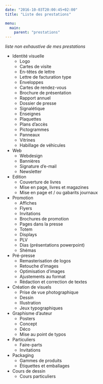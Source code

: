 ```yaml
---
date: "2016-10-03T20:00:45+02:00"
title: "Liste des prestations"

menu:
  main:
    parent: "prestations"
---
```

*liste non exhaustive de mes prestations*

* Identité visuelle
    * Logo
    * Cartes de visite
    * En-têtes de lettre
    * Lettre de facturation type
    * Enveloppes
    * Cartes de rendez-vous
    * Brochure de présentation
    * Rapport annuel
    * Dossier de presse
    * Signalétique
    * Enseignes
    * Plaquettes
    * Plans d’accès
    * Pictogrammes
    * Panneaux
    * Vitrines
    * Habillage de véhicules
* Web
    * Webdesign
    * Bannières
    * Signature d’e-mail
    * Newsletter
* Edition
    * Couverture de livres
    * Mise en page, livres et magazines
    * Mise en page et / ou gabarits journaux
* Promotion
    * Affiches
    * Flyers
    * Invitations
    * Brochures de promotion
    * Pages dans la presse
    * Totem
    * Displays
    * PLV
    * Dias (présentations powerpoint)
    * Shémas
* Pré-presse
    * Remasterisation de logos
    * Retouche d’images
    * Optimisation d’images
    * Ajustements au format
    * Rédaction et correction de textes
* Création de visuels
    * Prise de vue photographique
    * Dessin
    * Illustration
    * Jeux typographiques
* Graphisme d’auteur
    * Posters
    * Concept
    * Déco
    * Mise au point de typos
* Particuliers
    * Faire-parts
    * Invitations
* Packaging
    * Gammes de produits
    * Étiquettes et emballages
* Cours de dessin
    * Cours particuliers
